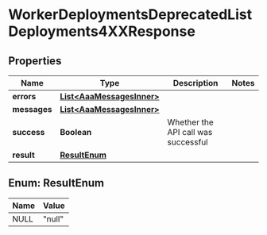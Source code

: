 

# WorkerDeploymentsDeprecatedListDeployments4XXResponse


## Properties

| Name | Type | Description | Notes |
|------------ | ------------- | ------------- | -------------|
|**errors** | [**List&lt;AaaMessagesInner&gt;**](AaaMessagesInner.md) |  |  |
|**messages** | [**List&lt;AaaMessagesInner&gt;**](AaaMessagesInner.md) |  |  |
|**success** | **Boolean** | Whether the API call was successful |  |
|**result** | [**ResultEnum**](#ResultEnum) |  |  |



## Enum: ResultEnum

| Name | Value |
|---- | -----|
| NULL | &quot;null&quot; |



